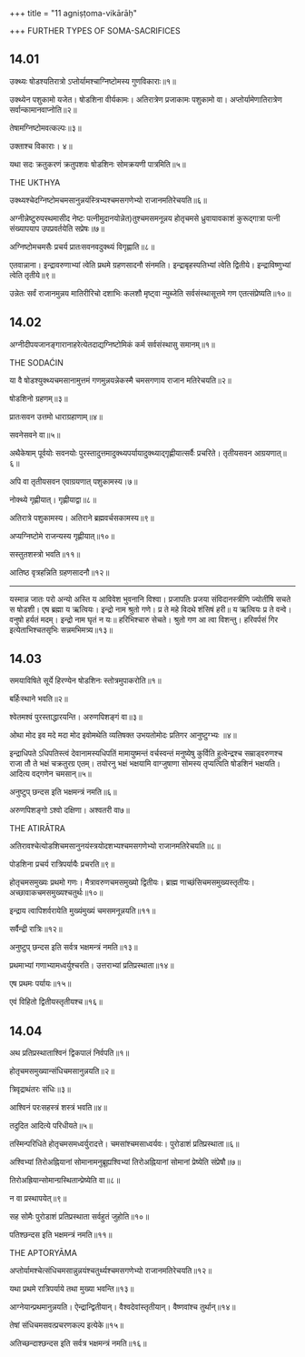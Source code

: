+++
title = "11 agniṣṭoma-vikārāḥ"

+++
FURTHER TYPES OF SOMA-SACRIFICES 
## 14.01
उक्थ्यः षोडश्यतिरात्रो ऽप्तोर्यामश्चाग्निष्टोमस्य गुणविकाराः॥१॥



उक्थ्येन पशुकामो यजेत। षोडशिना वीर्यकामः। अतिरात्रेण प्रजाकामः पशुकामो वा। अप्तोर्यामेणातिरात्रेण सर्वान्कामानवाप्नोति॥२॥


तेषामग्निष्टोमवत्कल्पः॥३॥


उक्ताश्च विकाराः। ४॥


यथा सदः क्रतुकरणं क्रतुपशवः षोडशिनः सोमक्रयणी पात्रमिति॥५॥



THE UKTHYA 

उक्थ्यश्चेदग्निष्टोमचमसानुन्नयंस्त्रिभ्यश्चमसगणेभ्यो राजानमतिरेचयति॥६॥



अग्नीन्नेष्टुरुपस्थमासीद नेष्टः पत्नीमुदानयोन्नेत)तुश्चमसमनून्नय होतृचमसे ध्रुवायावकाशं कुरूद्गात्रा पत्नी संख्यापयाप उपप्रवर्तयेति सप्रेषः॥७॥ 


अग्निष्टोमचमसैः प्रचर्य प्रातःसवनवदुक्थ्यं विगृह्णाति॥८॥


एतवान्नाना। इन्द्रावरुणाभ्यां त्वेति प्रथमे ग्रहणसादनौ संनमति। इन्द्राबृहस्पतिभ्यां त्वेति द्वितीये। इन्द्राविष्णुभ्यां त्वेति तृतीये॥९॥


उन्नेतः सर्वं राजानमुन्नय मातिरीरिचो दशाभिः कलशौ मृष्ट्वा न्युब्जेति सर्वसंस्थासूत्तमे गण एतत्संप्रेष्यति॥१०॥ 


## 14.02
अग्नीदीपयजानङ्गारानाहरेत्येतदाद्यग्निष्टोमिकं कर्म सर्वसंस्थासु समानम्॥१॥


THE SODAĆIN 

या वै षोडश्युक्थ्यचमसानामुत्तमं गणमुन्नयन्नेकस्मै चमसगणाय राजान मतिरेचयति॥२॥



षोडशिनो ग्रहणम्॥३॥



प्रातःसवन उत्तमो धाराग्रहाणाम्॥४॥


सवनेसवने वा॥५॥



अथैकेषाम् पूर्वयोः सवनयोः पुरस्तादुत्तमादुक्थ्यपर्यायादुक्थ्याद्गृह्णीयात्सर्वैः प्रचरिते। तृतीयसवन आग्रयणात्॥६॥


अपि वा तृतीयसवन एवाग्रयणात् पशुकामस्य।७॥


नोक्थ्ये गृह्णीयात्। गृह्णीयाद्वा॥८॥


अतिरात्रे पशुकामस्य। अतिराने ब्रह्मवर्चसकामस्य॥९॥


अप्यग्निष्टोमे राजन्यस्य गृह्णीयात्॥१०॥


सस्तुतशस्त्रो भवति॥११॥



आतिष्ठ वृत्रहन्निति ग्रहणसादनौ॥१२॥


___ 

यस्मान्न जातः परो अन्यो अस्ति य आविवेश भुवनानि विश्वा। प्रजापतिः प्रजया संविदानस्त्रीणि ज्योतींषि सचते स षोडशी। एष ब्रह्मा य ऋत्वियः। इन्द्रो नाम श्रुतो गणे। प्र ते महे विदथे शंसिषं हरी॥ य ऋत्वियः प्र ते वन्वे। वनुषो हर्यतं मदम्। इन्द्रो नाम घृतं न यः॥ हरिभिश्चारु सेचते। श्रुतो गण आ त्वा विशन्तु। हरिवर्पसं गिर इत्येताभिश्चतसृभिः सन्नमभिमत्र्य॥१३॥


## 14.03



समयाविषिते सूर्ये हिरण्येन षोडशिनः स्तोत्रमुपाकरोति॥१॥


बर्हिःस्थाने भवति॥२॥  


श्वेतमश्वं पुरस्ताद्धारयन्ति। अरुणपिशङ्गं वा॥३॥



ओथा मोद इव मदे मदा मोद इवोमथेति व्यतिषक्त उभयतोमोदः प्रतिगर आनुष्टुग्भ्यः ॥४॥


इन्द्राधिपते ऽधिपतिस्त्वं देवानामस्यधिपतिं मामायुष्मन्तं वर्चस्वन्तं मनुष्येषु कुर्विति हुत्वेन्द्रश्च सम्राड्वरुणश्च राजा तौ ते भक्षं चक्रतुरग्र एतम्। तयोरनु भक्षं भक्षयामि वाग्जुषाणा सोमस्य तृप्यत्विति षोडशिनं भक्षयति। आदित्य वद्गणेन चमसान्॥५॥


अनुष्टुप् छन्दस इति भक्षमन्त्रं नमति॥६॥



अरुणपिशङ्गो ऽश्वो दक्षिणा। अश्वतरी वा७॥


THE ATIRĀTRA 

अतिरावश्चेत्योडशिचमसानुनयंस्त्रयोदशभ्यश्चमसगणेभ्यो राजानमतिरेचयति॥८॥



पोडशिना प्रचर्य रात्रिपर्यायैः प्रचरति॥९॥



होतृचमसमुख्यः प्रथमो गणः। मैत्रावरुणचमसमुख्यो द्वितीयः। ब्राह्म णाच्छंसिचमसमुख्यस्तृतीयः। अच्छावाकचमसमुख्यश्चतुर्थः॥१०॥


इन्द्राय त्वापिशर्वरायेति मुख्यंमुख्यं चमसमनून्नयति॥११॥


सर्वैन्द्री रात्रिः॥१२॥



अनुष्टुप् छन्दस इति सर्वत्र भक्षमन्त्रं नमति॥१३॥


प्रथमाभ्यां गणाभ्यामध्वर्युश्चरति। उत्तराभ्यां प्रतिप्रस्थाता॥१४॥



एष प्रथमः पर्यायः॥१५॥


एवं विहितो द्वितीयस्तृतीयश्च॥१६॥


## 14.04


अथ प्रतिप्रस्थाताश्विनं द्विकपालं निर्वपति॥१॥




होतृचमसमुख्यान्संधिचमसानुन्नयति॥२॥



त्रिवृद्राथंतरः संधिः॥३॥


आश्विनं परःसहस्त्रं शस्त्रं भवति॥४॥


तदुदित आदित्ये परिधीयते॥५॥


तस्मिन्परिधिते होतृचमसमध्वर्युरादत्ते। चमसांश्चमसाध्वर्यवः। पुरोडाशं प्रतिप्रस्थाता॥६॥



अश्विभ्यां तिरोअह्नियानां सोमानामनुब्रूह्यश्विभ्यां तिरोअह्नियानां सोमानां प्रेष्येति संप्रेषौ॥७॥


तिरोअह्रियान्सोमान्ग्रस्थितान्प्रेष्येति वा॥८॥



न वा प्रस्थापयेत्॥९॥


सह सोमैः पुरोडाशं प्रतिप्रस्थाता सर्वहुतं जुहोति॥१०॥



पतिश्छन्दस इति भक्षमन्त्रं नमति॥११॥


THE APTORYĀMA 

अप्तोर्यामश्चेत्संधिचमसान्नुन्नयंश्चतुर्थ्यश्चमसगणेभ्यो राजानमतिरेचयति॥१२॥



यथा प्रथमे रात्रिपर्याये तथा मुख्या भवन्ति॥१३॥



आग्नेयान्प्रथमानुन्नयति। ऐन्द्रान्द्वितीयान्। वैश्वदेवांस्तृतीयान्। वैष्णवांश्च तुर्थान्॥१४॥



तेषां संधिचमसवत्प्रचरणकल्प इत्येके॥१५॥



अतिच्छन्दाश्छन्दस इति सर्वत्र भक्षमन्त्रं नमति॥१६॥


